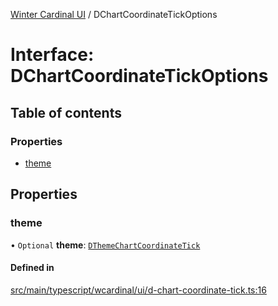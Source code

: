 [Winter Cardinal UI](../README.md) / DChartCoordinateTickOptions

# Interface: DChartCoordinateTickOptions

## Table of contents

### Properties

- [theme](DChartCoordinateTickOptions.md#theme)

## Properties

### theme

• `Optional` **theme**: [`DThemeChartCoordinateTick`](DThemeChartCoordinateTick.md)

#### Defined in

[src/main/typescript/wcardinal/ui/d-chart-coordinate-tick.ts:16](https://github.com/winter-cardinal/winter-cardinal-ui/blob/v0.154.0/src/main/typescript/wcardinal/ui/d-chart-coordinate-tick.ts#L16)
